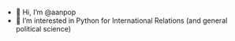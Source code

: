 - 👋 Hi, I’m @aanpop
- 👀 I’m interested in Python for International Relations (and general political science)


<!---
aanpop/aanpop is a ✨ special ✨ repository because its `README.md` (this file) appears on your GitHub profile.
You can click the Preview link to take a look at your changes.
--->
